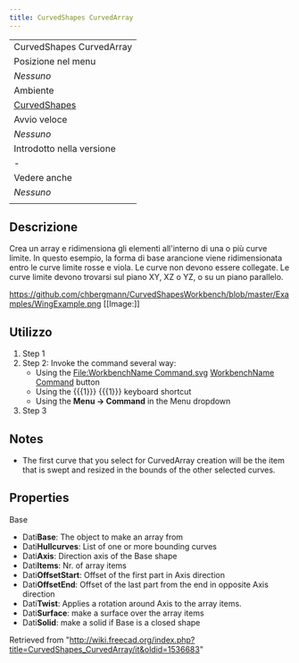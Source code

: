 ```yaml
---
title: CurvedShapes CurvedArray
---
```

|  |
| --- |
| CurvedShapes CurvedArray |
| Posizione nel menu |
| *Nessuno* |
| Ambiente |
| [CurvedShapes](/CurvedShapes_Workbench/it "CurvedShapes Workbench/it") |
| Avvio veloce |
| *Nessuno* |
| Introdotto nella versione |
| - |
| Vedere anche |
| *Nessuno* |
|  |

## Descrizione

Crea un array e ridimensiona gli elementi all'interno di una o più curve limite. In questo esempio, la forma di base arancione viene ridimensionata entro le curve limite rosse e viola. Le curve non devono essere collegate.
Le curve limite devono trovarsi sul piano XY, XZ o YZ, o su un piano parallelo.

<https://github.com/chbergmann/CurvedShapesWorkbench/blob/master/Examples/WingExample.png>
[[Image:]]

## Utilizzo

1. Step 1
2. Step 2: Invoke the command several way:
   * Using the [File:WorkbenchName Command.svg](/index.php?title=Special:Upload&wpDestFile=WorkbenchName_Command.svg "File:WorkbenchName Command.svg")  [WorkbenchName Command](/index.php?title=WorkbenchName_Command&action=edit&redlink=1 "WorkbenchName Command (page does not exist)") button
   * Using the {{{1}}} {{{1}}} keyboard shortcut
   * Using the **Menu → Command** in the Menu dropdown
3. Step 3

## Notes

* The first curve that you select for CurvedArray creation will be the item that is swept and resized in the bounds of the other selected curves.

## Properties

Base

* Dati**Base**: The object to make an array from
* Dati**Hullcurves**: List of one or more bounding curves
* Dati**Axis**: Direction axis of the Base shape
* Dati**Items**: Nr. of array items
* Dati**OffsetStart**: Offset of the first part in Axis direction
* Dati**OffsetEnd**: Offset of the last part from the end in opposite Axis direction
* Dati**Twist**: Applies a rotation around Axis to the array items.
* Dati**Surface**: make a surface over the array items
* Dati**Solid**: make a solid if Base is a closed shape

Retrieved from "<http://wiki.freecad.org/index.php?title=CurvedShapes_CurvedArray/it&oldid=1536683>"